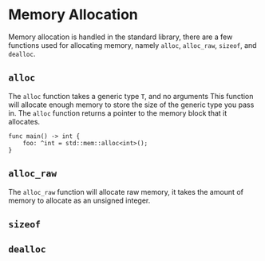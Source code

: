 # Memory Allocation
Memory allocation is handled in the standard library, there are a few functions
used for allocating memory, namely `alloc`, `alloc_raw`, `sizeof`, and `dealloc`.

## `alloc`
The `alloc` function takes a generic type `T`, and no arguments This function
will allocate enough memory to store the size of the generic type you pass in.
The `alloc` function returns a pointer to the memory block that it allocates.

```
func main() -> int {
    foo: ^int = std::mem::alloc<int>();
}
```

## `alloc_raw`
The `alloc_raw` function will allocate raw memory, it takes the amount of memory to
allocate as an unsigned integer.

## `sizeof`

## `dealloc`